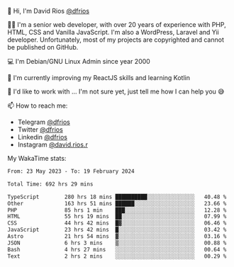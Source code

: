 👋 Hi, I'm David Rios [@dfrios](https://github.com/dfrios)

👨‍💻 I'm a senior web developer, with over 20 years of experience with PHP, HTML, CSS and Vanilla JavaScript. I'm also a WordPress, Laravel and Yii developer. Unfortunately, most of my projects are copyrighted and cannot be published on GitHub.

💻 I'm Debian/GNU Linux Admin since year 2000

🌱 I'm currently improving my ReactJS skills and learning Kotlin

💞️ I'd like to work with ... I'm not sure yet, just tell me how I can help you 😅


📫 How to reach me:
* Telegram [@dfrios](https://t.me/dfrios)
* Twitter [@dfrios](https://twitter.com/dfrios)
* Linkedin [@dfrios](https://linkedin.com/in/dfrios)
* Instagram [@david.rios.r](https://instagram.com/david.rios.r)



My WakaTime stats:
<!--START_SECTION:waka-->

```txt
From: 23 May 2023 - To: 19 February 2024

Total Time: 692 hrs 29 mins

TypeScript        280 hrs 18 mins ██████████░░░░░░░░░░░░░░░   40.48 %
Other             163 hrs 51 mins ██████░░░░░░░░░░░░░░░░░░░   23.66 %
PHP               85 hrs 1 min    ███░░░░░░░░░░░░░░░░░░░░░░   12.28 %
HTML              55 hrs 19 mins  ██░░░░░░░░░░░░░░░░░░░░░░░   07.99 %
CSS               44 hrs 42 mins  █▓░░░░░░░░░░░░░░░░░░░░░░░   06.46 %
JavaScript        23 hrs 42 mins  █░░░░░░░░░░░░░░░░░░░░░░░░   03.42 %
Astro             21 hrs 54 mins  ▓░░░░░░░░░░░░░░░░░░░░░░░░   03.16 %
JSON              6 hrs 3 mins    ▒░░░░░░░░░░░░░░░░░░░░░░░░   00.88 %
Bash              4 hrs 27 mins   ░░░░░░░░░░░░░░░░░░░░░░░░░   00.64 %
Text              2 hrs 2 mins    ░░░░░░░░░░░░░░░░░░░░░░░░░   00.29 %
```

<!--END_SECTION:waka-->
